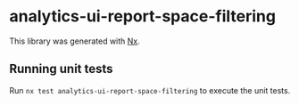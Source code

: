 # analytics-ui-report-space-filtering

This library was generated with [Nx](https://nx.dev).

## Running unit tests

Run `nx test analytics-ui-report-space-filtering` to execute the unit tests.
